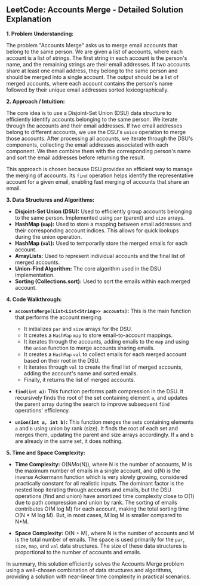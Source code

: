 ## LeetCode: Accounts Merge - Detailed Solution Explanation

**1. Problem Understanding:**

The problem "Accounts Merge" asks us to merge email accounts that belong to the same person.  We are given a list of accounts, where each account is a list of strings. The first string in each account is the person's name, and the remaining strings are their email addresses.  If two accounts share at least one email address, they belong to the same person and should be merged into a single account. The output should be a list of merged accounts, where each account contains the person's name followed by their unique email addresses sorted lexicographically.


**2. Approach / Intuition:**

The core idea is to use a Disjoint-Set Union (DSU) data structure to efficiently identify accounts belonging to the same person.  We iterate through the accounts and their email addresses.  If two email addresses belong to different accounts, we use the DSU's `union` operation to merge those accounts.  After processing all accounts, we iterate through the DSU's components, collecting the email addresses associated with each component. We then combine them with the corresponding person's name and sort the email addresses before returning the result.

This approach is chosen because DSU provides an efficient way to manage the merging of accounts. Its `find` operation helps identify the representative account for a given email, enabling fast merging of accounts that share an email.


**3. Data Structures and Algorithms:**

* **Disjoint-Set Union (DSU):**  Used to efficiently group accounts belonging to the same person.  Implemented using `par` (parent) and `size` arrays.
* **HashMap (`map`):** Used to store a mapping between email addresses and their corresponding account indices. This allows for quick lookups during the union operation.
* **HashMap (`val`):** Used to temporarily store the merged emails for each account.
* **ArrayLists:** Used to represent individual accounts and the final list of merged accounts.
* **Union-Find Algorithm:** The core algorithm used in the DSU implementation.
* **Sorting (Collections.sort):** Used to sort the emails within each merged account.


**4. Code Walkthrough:**

* **`accountsMerge(List<List<String>> accounts)`:** This is the main function that performs the account merging.
    * It initializes `par` and `size` arrays for the DSU.
    * It creates a `HashMap` `map` to store email-to-account mappings.
    * It iterates through the accounts, adding emails to the `map` and using the `union` function to merge accounts sharing emails.
    * It creates a `HashMap` `val` to collect emails for each merged account based on their root in the DSU.
    * It iterates through `val` to create the final list of merged accounts, adding the account's name and sorted emails.
    * Finally, it returns the list of merged accounts.

* **`find(int a)`:** This function performs path compression in the DSU.  It recursively finds the root of the set containing element `a`, and updates the parent array during the search to improve subsequent `find` operations' efficiency.

* **`union(int a, int b)`:** This function merges the sets containing elements `a` and `b` using union by rank (size).  It finds the root of each set and merges them, updating the parent and size arrays accordingly.  If `a` and `b` are already in the same set, it does nothing.


**5. Time and Space Complexity:**

* **Time Complexity:** O(N*M*α(N)), where N is the number of accounts, M is the maximum number of emails in a single account, and α(N) is the inverse Ackermann function which is very slowly growing, considered practically constant for all realistic inputs.  The dominant factor is the nested loop iterating through accounts and emails, but the DSU operations (find and union) have amortized time complexity close to O(1) due to path compression and union by rank. The sorting of emails contributes O(M log M) for each account, making the total sorting time O(N * M log M). But, in most cases, M log M is smaller compared to N*M.

* **Space Complexity:** O(N + M), where N is the number of accounts and M is the total number of emails. The space is used primarily for the `par`, `size`, `map`, and `val` data structures. The size of these data structures is proportional to the number of accounts and emails.


In summary, this solution efficiently solves the Accounts Merge problem using a well-chosen combination of data structures and algorithms, providing a solution with near-linear time complexity in practical scenarios.
